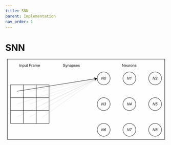 ```yaml
---
title: SNN
parent: Implementation
nav_order: 1
---
```


# SNN

<p align="center">
    <img src="../assets/snn.gif" alt="Synapse and Neuron Iteration">
</p>
